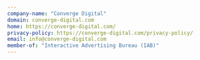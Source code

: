 ```yaml
---
company-name: "Converge Digital"
domain: converge-digital.com
home: https://converge-digital.com/
privacy-policy: https://converge-digital.com/privacy-policy/
email: info@converge-digital.com
member-of: "Interactive Advertising Bureau (IAB)"
---
```




